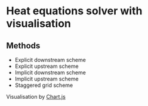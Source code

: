 Heat equations solver with visualisation
====
Methods
----
* Explicit downstream scheme
* Explicit upstream scheme
* Implicit downstream scheme
* Implicit upstream scheme
* Staggered grid scheme

Visualisation by [Chart.js](http://chartjs.org)
